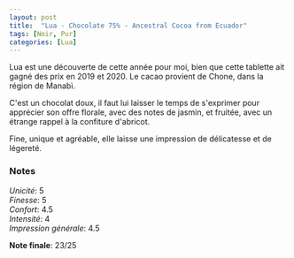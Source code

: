 ```yaml
---
layout: post
title:  "Lua - Chocolate 75% - Ancestral Cocoa from Ecuador"
tags: [Noir, Pur] 
categories: [Lua]
---
```


Lua est une découverte de cette année pour moi, bien que cette tablette ait gagné des prix en 2019 et 2020. Le cacao provient de Chone, dans la région de Manabì. 

C'est un chocolat doux, il faut lui laisser le temps de s'exprimer pour apprécier son offre florale, avec des notes de jasmin, et fruitée, avec un étrange rappel à la confiture d'abricot.

Fine, unique et agréable, elle laisse une impression de délicatesse et de légereté. 


### Notes

_Unicité_: 5  
_Finesse_: 5  
_Confort_: 4.5  
_Intensité_: 4  
_Impression générale_: 4.5

**Note finale**: 23/25
